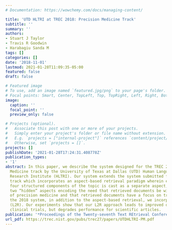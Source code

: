 ```yaml
---
# Documentation: https://wowchemy.com/docs/managing-content/

title: 'UTD HLTRI at TREC 2018: Precision Medicine Track'
subtitle: ''
summary: ''
authors:
- Stuart J Taylor
- Travis R Goodwin
- Harabagiu Sanda M
tags: []
categories: []
date: '2018-11-01'
lastmod: 2021-01-28T11:09:35-05:00
featured: false
draft: false

# Featured image
# To use, add an image named `featured.jpg/png` to your page's folder.
# Focal points: Smart, Center, TopLeft, Top, TopRight, Left, Right, BottomLeft, Bottom, BottomRight.
image:
  caption: ''
  focal_point: ''
  preview_only: false

# Projects (optional).
#   Associate this post with one or more of your projects.
#   Simply enter your project's folder or file name without extension.
#   E.g. `projects = ["internal-project"]` references `content/project/deep-learning/index.md`.
#   Otherwise, set `projects = []`.
projects: []
publishDate: '2021-01-28T17:24:31.408778Z'
publication_types:
- '1'
abstract: In this paper, we describe the system designed for the TREC 2018 Precision
  Medicine track by the University of Texas at Dallas (UTD) Human Language Technology
  Research Institute (HLTRI). Our system extends the system submitted for the 2017
  track which incorporates an aspect-based retrieval paradigm wherein each of the
  four structured components of the topic is cast as a separate aspect, along with
  two “hidden” aspects encoding the need that retrieved documents be within the domain
  of precision medicine and that retrieved documents have a focus on treatment. For
  the 2018 system, in addition to the aspect-based retrieval, we incorporated learning-to-rank
  (L2R). Our experiments show that our L2R approach leads to improved quality of retrieved
  clinical trials, but degrades performance for scientific articles.
publication: '*Proceedings of the Twenty-seventh Text REtrieval Conference (TREC 2018)*'
url_pdf: https://trec.nist.gov/pubs/trec27/papers/UTDHLTRI-PM.pdf
---
```

